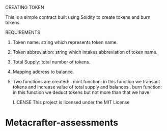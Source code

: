 CREATING TOKEN

This is a simple contract built using Soidity to create tokens and burn tokens. 

REQUIREMENTS
1. Token name: string which represents token name.
2. Token abbreviation: string which intakes abbreviation of token name.
3. Total Supply: total number of tokens.

4. Mapping address to balance.

5. Two functions are created:
    . mint function: in this function we transact tokens and increase value of total supply and balances
    . burn function: in this function we deduct tokens but not more than that we have.


   LICENSE
   This project is licensed under the MIT License 

# Metacrafter-assessments
